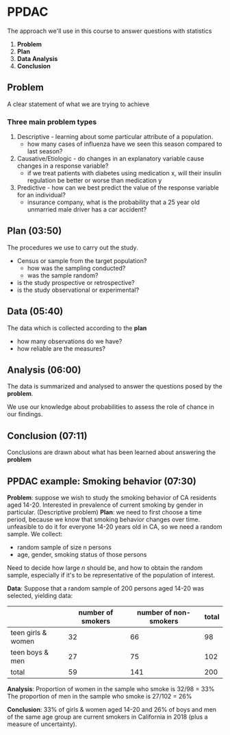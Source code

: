 # PPDAC

The approach we'll use in this course to answer questions with statistics

1. **Problem**
2. **Plan**
3. **Data Analysis**
4. **Conclusion**

## Problem

A clear statement of what we are trying to achieve

### Three main problem types

1. Descriptive - learning about some particular attribute of a population. 
   - how many cases of influenza have we seen this season compared to last season?
2. Causative/Etiologic - do changes in an explanatory variable cause changes in a response variable?
   - if we treat patients with diabetes using medication x, will their insulin regulation be better or worse than medication y
3. Predictive - how can we best predict the value of the response variable for an individual?
   - insurance company, what is the probability that a 25 year old unmarried male driver has a car accident?

## Plan (03:50)

The procedures we use to carry out the study.

- Census or sample from the target population?
  - how was the sampling conducted?
  - was the sample random?
- is the study prospective or retrospective?
- is the study observational or experimental?

## Data (05:40)

The data which is collected according to the **plan**

- how many observations do we have?
- how reliable are the measures?

## Analysis (06:00)

The data is summarized and analysed to answer the questions posed by the **problem**.

We use our knowledge about probabilities to assess the role of chance in our findings.

## Conclusion (07:11)

Conclusions are drawn about what has been learned about answering the **problem**

## PPDAC example: Smoking behavior (07:30)

**Problem**: suppose we wish to study the smoking behavior of CA residents aged 14-20. Interested in prevalence of current smoking by gender in particular. (Descriptive problem)
**Plan**: we need to first choose a time period, because we know that smoking behavior changes over time. unfeasible to do it for everyone 14-20 years old in CA, so we need a random sample. We collect:

- random sample of size n persons
- age, gender, smoking status of those persons

Need to decide how large *n* should be, and how to obtain the random sample, especially if it's to be representative of the population of interest.

**Data**: Suppose that a random sample of 200 persons aged 14-20 was selected, yielding data:

|                    | number of smokers | number of non-smokers | total |
|--------------------|-------------------|-----------------------|-------|
| teen girls & women | 32                | 66                    | 98    |
| teen boys & men    | 27                | 75                    | 102   |
| total              | 59                | 141                   | 200   |

**Analysis**: Proportion of women in the sample who smoke is 32/98 = 33%
The proportion of men in the sample who smoke is 27/102 = 26%

**Conclusion**: 33% of girls & women aged 14-20 and 26% of boys and men of the same age group are current smokers in California in 2018 (plus a measure of uncertainty).